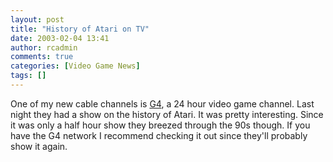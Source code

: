 ```yaml
---
layout: post
title: "History of Atari on TV"
date: 2003-02-04 13:41
author: rcadmin
comments: true
categories: [Video Game News]
tags: []
---
```

One of my new cable channels is <a href=http://www.g4tv.com>G4</a>, a 24 hour video game channel. Last night they had a show on the history of Atari. It was pretty interesting. Since it was only a half hour show they breezed through the 90s though. If you have the G4 network I recommend checking it out since they'll probably show it again.
